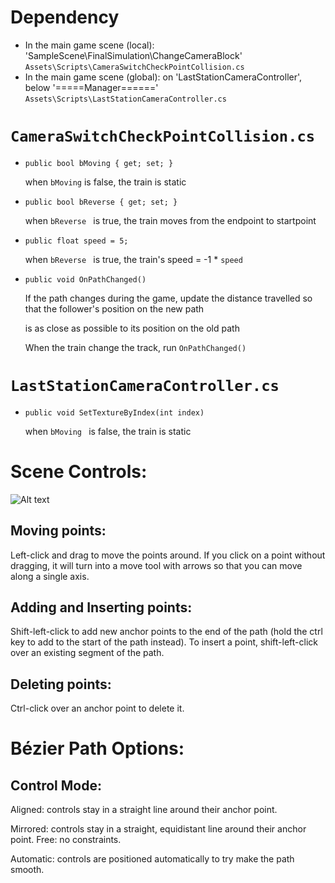 # Dependency
- In the main game scene (local): 'SampleScene\FinalSimulation\ChangeCameraBlock' `Assets\Scripts\CameraSwitchCheckPointCollision.cs`
- In the main game scene (global): on 'LastStationCameraController', below '=====Manager======' `Assets\Scripts\LastStationCameraController.cs`

# `CameraSwitchCheckPointCollision.cs`

-   `public bool bMoving { get; set; }`

    when `bMoving` is false, the train is static

-   `public bool bReverse { get; set; } `

    when `bReverse ` is true, the train moves from the endpoint to startpoint

-   `public float speed = 5;`

    when `bReverse ` is true, the train's speed = -1 * `speed `

-   `public void OnPathChanged() `

    If the path changes during the game, update the distance travelled so that the follower's position on the new path
    
    is as close as possible to its position on the old path

    When the train change the track, run `OnPathChanged() `


# `LastStationCameraController.cs`

-   `public void SetTextureByIndex(int index)`

    when `bMoving ` is false, the train is static


# Scene Controls:
![Alt text](https://assets.digitalocean.com/articles/alligator/boo.svg "a title")
## Moving points:
Left-click and drag to move the points around. If you click on a point without
dragging, it will turn into a move tool with arrows so that you can move along a
single axis.

## Adding and Inserting points:
Shift-left-click to add new anchor points to the end of the path (hold the ​ctrl ​key
to add to the start of the path instead). To insert a point, shift-left-click over an
existing segment of the path.

## Deleting points:
Ctrl-click over an anchor point to delete it.

# Bézier Path Options:
## Control Mode:
Aligned:​ controls stay in a straight line around their anchor point.

Mirrored:​ controls stay in a straight, equidistant line around their anchor point.
Free:​ no constraints.

Automatic:​ controls are positioned automatically to try make the path smooth.
